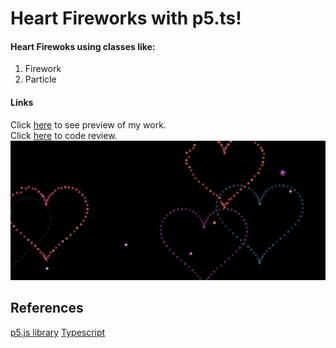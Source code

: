 # Heart Fireworks with p5.ts!

#### Heart Firewoks using classes like: 
1. Firework
1. Particle

#### Links  
Click [here](https://e3zfp.csb.app/) to see preview of my work.  
Click [here](https://codesandbox.io/s/e3zfp) to code review.
![Preview image](https://github.com/kubo550/heart-fireworks-p5ts/blob/main/heart-fireworks-preview.png)

## References

[p5.js library](https://p5js.org/)
[Typescript](https://www.typescriptlang.org/)
